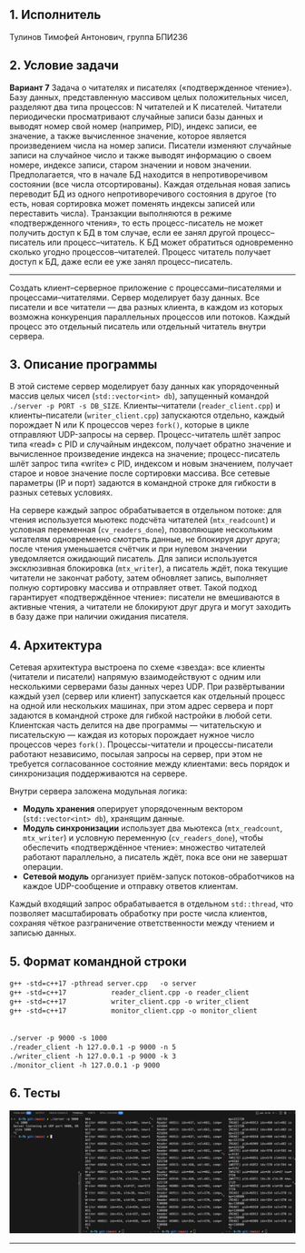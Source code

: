 ## 1. Исполнитель

Тулинов Тимофей Антонович, группа БПИ236

## 2. Условие задачи

**Вариант 7**
Задача о читателях и писателях («подтвержденное чтение»).
Базу данных, представленную массивом целых положительных чисел, разделяют два типа процессов: N читателей и K писателей. Читатели периодически просматривают случайные записи базы данных и выводят номер свой номер (например, PID), индекс записи, ее значение, а также вычисленное значение, которое является произведением числа на номер записи. Писатели изменяют случайные записи на случайное число и также выводят информацию о своем номере, индексе записи, старом значении и новом значении. Предполагается, что в начале БД находится в непротиворечивом состоянии (все числа отсортированы). Каждая отдельная новая запись переводит БД из одного непротиворечивого состояния в другое (то есть, новая сортировка может поменять индексы записей или переставить числа). Транзакции выполняются в режиме «подтвержденного чтения», то есть процесс-писатель не может получить доступ к БД в том случае, если ее занял другой процесс–писатель или процесс–читатель. К БД может обратиться одновременно сколько угодно процессов–читателей. Процесс читатель получает доступ к БД, даже если ее уже занял процесс–писатель.

---

Создать клиент–серверное приложение с процессами–писателями и процессами–читателями.
Сервер моделирует базу данных. Все писатели и все читатели — два разных клиента, в каждом из которых возможна конкуренция параллельных процессов или потоков. Каждый процесс это отдельный писатель или отдельный читатель внутри сервера.


## 3. Описание программы

 В этой системе сервер моделирует базу данных как упорядоченный массив целых чисел (`std::vector<int> db`), запущенный командой `./server -p PORT -s DB_SIZE`. Клиенты–читатели (`reader_client.cpp`) и клиенты–писатели (`writer_client.cpp`) запускаются отдельно, каждый порождает N или K процессов через `fork()`, которые в цикле отправляют UDP-запросы на сервер. Процесс-читатель шлёт запрос типа «read» с PID и случайным индексом, получает обратно значение и вычисленное произведение индекса на значение; процесс-писатель шлёт запрос типа «write» с PID, индексом и новым значением, получает старое и новое значение после сортировки массива. Все сетевые параметры (IP и порт) задаются в командной строке для гибкости в разных сетевых условиях.

На сервере каждый запрос обрабатывается в отдельном потоке: для чтения используется мьютекс подсчёта читателей (`mtx_readcount`) и условная переменная (`cv_readers_done`), позволяющие нескольким читателям одновременно смотреть данные, не блокируя друг друга; после чтения уменьшается счётчик и при нулевом значении уведомляется ожидающий писатель. Для записи используется эксклюзивная блокировка (`mtx_writer`), а писатель ждёт, пока текущие читатели не закончат работу, затем обновляет запись, выполняет полную сортировку массива и отправляет ответ. Такой подход гарантирует «подтверждённое чтение»: писатели не вмешиваются в активные чтения, а читатели не блокируют друг друга и могут заходить в базу даже при наличии ожидания писателя.

## 4. Архитектура

Сетевая архитектура выстроена по схеме «звезда»: все клиенты (читатели и писатели) напрямую взаимодействуют с одним или несколькими серверами базы данных через UDP. При развёртывании каждый узел (сервер или клиент) запускается как отдельный процесс на одной или нескольких машинах, при этом адрес сервера и порт задаются в командной строке для гибкой настройки в любой сети. Клиентская часть делится на две программы — читательскую и писательскую — каждая из которых порождает нужное число процессов через `fork()`. Процессы-читатели и процессы-писатели работают независимо, посылая запросы на сервер, при этом не требуется согласованное состояние между клиентами: весь порядок и синхронизация поддерживаются на сервере.

Внутри сервера заложена модульная логика:  
- **Модуль хранения** оперирует упорядоченным вектором (`std::vector<int> db`), хранящим данные.  
- **Модуль синхронизации** использует два мьютекса (`mtx_readcount`, `mtx_writer`) и условную переменную (`cv_readers_done`), чтобы обеспечить «подтверждённое чтение»: множество читателей работают параллельно, а писатель ждёт, пока все они не завершат операции.  
- **Сетевой модуль** организует приём-запуск потоков-обработчиков на каждое UDP-сообщение и отправку ответов клиентам.  

Каждый входящий запрос обрабатывается в отдельном `std::thread`, что позволяет масштабировать обработку при росте числа клиентов, сохраняя чёткое разграничение ответственности между чтением и записью данных.

## 5. Формат командной строки

```
g++ -std=c++17 -pthread server.cpp   -o server
g++ -std=c++17           reader_client.cpp -o reader_client
g++ -std=c++17           writer_client.cpp -o writer_client
g++ -std=c++17           monitor_client.cpp -o monitor_client


./server -p 9000 -s 1000
./reader_client -h 127.0.0.1 -p 9000 -n 5
./writer_client -h 127.0.0.1 -p 9000 -k 3
./monitor_client -h 127.0.0.1 -p 9000
```

  ## 6. Тесты

  ![alt text](image.png)
****